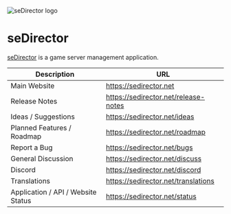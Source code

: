 ![seDirector logo](https://sedirector.net/images/logo.png)

# seDirector

[seDirector](https://sedirector.net) is a game server management application.

|Description|URL|
|--|--|
|Main Website|https://sedirector.net|
|Release Notes|https://sedirector.net/release-notes|
|Ideas / Suggestions|https://sedirector.net/ideas|
|Planned Features / Roadmap|https://sedirector.net/roadmap|
|Report a Bug|https://sedirector.net/bugs|
|General Discussion|https://sedirector.net/discuss|
|Discord|https://sedirector.net/discord|
|Translations|https://sedirector.net/translations|
|Application / API / Website Status|https://sedirector.net/status|
